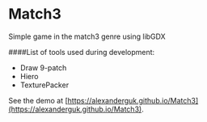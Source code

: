 # Match3
Simple game in the match3 genre using libGDX

####List of tools used during development:
* Draw 9-patch
* Hiero
* TexturePacker

See the demo at [https://alexanderguk.github.io/Match3](https://alexanderguk.github.io/Match3).
